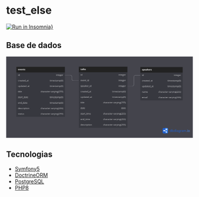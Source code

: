 # test_else

[![Run in Insomnia}](https://insomnia.rest/images/run.svg)](https://insomnia.rest/run/?label=Else%20Teste&uri=https%3A%2F%2Fgithub.com%2Fmicaelcc%2Ftest_else%2Fblob%2Fmain%2FInsomnia_2022-05-01.json)

## Base de dados

![](.github/diagram.png)


## Tecnologias

- [Symfony5](https://symfony.com/5)
- [DoctrineORM](https://www.doctrine-project.org/projects/orm.html)
- [PostgreSQL](https://www.postgresql.org/)
- [PHP8](https://www.php.net/releases/8.0/en.php)